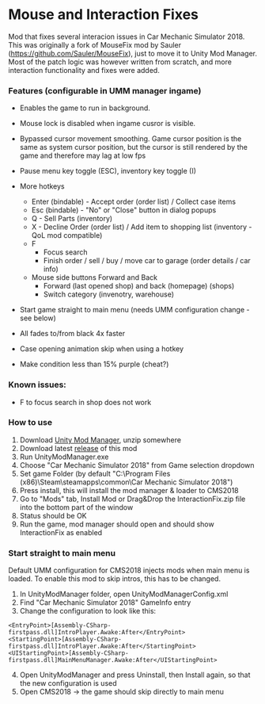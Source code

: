 # Mouse and Interaction Fixes
Mod that fixes several interacion issues in Car Mechanic Simulator 2018. 
This was originally a fork of MouseFix mod by Sauler (https://github.com/Sauler/MouseFix), just to move it to Unity Mod Manager.
Most of the patch logic was however written from scratch, and more interaction functionality and fixes were added.

### Features (configurable in UMM manager ingame)
- Enables the game to run in background.
- Mouse lock is disabled when ingame cusror is visible.
- Bypassed cursor movement smoothing. Game cursor position is the same as system cursor position, but the cursor is still rendered by the game and therefore may lag at low fps
- Pause menu key toggle (ESC), inventory key toggle (I)

- More hotkeys
    - Enter (bindable) - Accept order (order list) / Collect case items
    - Esc (bindable) - "No" or "Close" button in dialog popups
    - Q - Sell Parts (inventory)
    - X - Decline Order (order list) / Add item to shopping list (inventory - QoL mod compatible)
    - F
        - Focus search 
        - Finish order / sell / buy / move car to garage (order details / car info)
    - Mouse side buttons Forward and Back
        - Forward (last opened shop) and back (homepage) (shops)
        - Switch category (invenotry, warehouse)

- Start game straight to main menu (needs UMM configuration change - see below)
- All fades to/from black 4x faster
- Case opening animation skip when using a hotkey

- Make condition less than 15% purple (cheat?)

### Known issues:
- F to focus search in shop does not work

### How to use
1. Download [Unity Mod Manager](https://www.nexusmods.com/site/mods/21), unzip somewhere
2. Download latest [release](https://github.com/SnakeBite94/InteractionFix/releases/latest) of this mod
3. Run UnityModManager.exe
4. Choose "Car Mechanic Simulator 2018" from Game selection dropdown
5. Set game Folder (by default "C:\Program Files (x86)\Steam\steamapps\common\Car Mechanic Simulator 2018")
6. Press install, this will install the mod manager & loader to CMS2018
7. Go to "Mods" tab, Install Mod or Drag&Drop the InteractionFix.zip file into the bottom part of the window
8. Status should be OK
9. Run the game, mod manager should open and should show InteractionFix as enabled

### Start straight to main menu 
 Default UMM configuration for CMS2018 injects mods when main menu is loaded. To enable this mod to skip intros, this has to be changed.
1. In UnityModManager folder, open UnityModManagerConfig.xml
2. Find "Car Mechanic Simulator 2018" GameInfo entry
3. Change the configuration to look like this:
```
<EntryPoint>[Assembly-CSharp-firstpass.dll]IntroPlayer.Awake:After</EntryPoint>
<StartingPoint>[Assembly-CSharp-firstpass.dll]IntroPlayer.Awake:After</StartingPoint>
<UIStartingPoint>[Assembly-CSharp-firstpass.dll]MainMenuManager.Awake:After</UIStartingPoint>
```
4. Open UnityModManager and press Uninstall, then Install again, so that the new configuration is used
5. Open CMS2018 -> the game should skip directly to main menu

